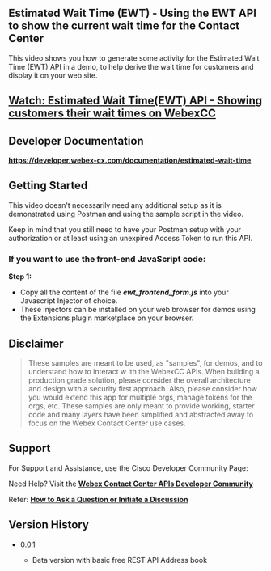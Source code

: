 ## Estimated Wait Time (EWT) - Using the EWT API to show the current wait time for the Contact Center

This video shows you how to generate some activity for the Estimated Wait Time (EWT) API in a demo, to help derive the wait time for customers and display it on your web site.

## [Watch: Estimated Wait Time(EWT) API - Showing customers their wait times on WebexCC](https://app.vidcast.io/share/85acd64a-b413-481c-9070-848d2fadb573)

## Developer Documentation

**https://developer.webex-cx.com/documentation/estimated-wait-time**

## Getting Started

This video doesn't necessarily need any additional setup as it is demonstrated using Postman and using the sample script in the video.

Keep in mind that you still need to have your Postman setup with your authorization or at least using an unexpired Access Token to run this API.

### If you want to use the front-end JavaScript code:

**Step 1:**

- Copy all the content of the file _**ewt_frontend_form.js**_ into your Javascript Injector of choice.
- These injectors can be installed on your web browser for demos using the Extensions plugin marketplace on your browser.

## Disclaimer

> These samples are meant to be used, as "samples", for demos, and to understand how to interact w
> ith the WebexCC APIs.
> When building a production grade solution, please consider the overall architecture and design with a security first approach.
> Also, please consider how you would extend this app for multiple orgs, manage tokens for the orgs, etc.
> These samples are only meant to provide working, starter code and many layers have been simplified and abstracted away to focus on the Webex Contact Center use cases.

## Support

For Support and Assistance, use the Cisco Developer Community Page:

Need Help? Visit the **[Webex Contact Center APIs Developer Community](https://community.cisco.com/t5/contact-center/bd-p/j-disc-dev-contact-center)**

Refer: **[How to Ask a Question or Initiate a Discussion](https://community.cisco.com/t5/contact-center/webex-contact-center-apis-developer-community-and-support/m-p/4558270)**

## Version History

- 0.0.1

  - Beta version with basic free REST API Address book

    <!-- * See [commit change]() or See [release history]() -->
